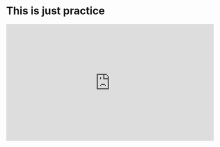 # This is just practice

<iframe width="560" height="315" src="https://www.youtube.com/embed/ChM7Fw0QMUI" frameborder="0" allow="accelerometer; autoplay; clipboard-write; encrypted-media; gyroscope; picture-in-picture" allowfullscreen></iframe>
